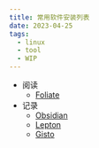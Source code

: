 ```yaml
---
title: 常用软件安装列表
date: 2023-04-25
tags:
  - linux
  - tool
  - WIP
---
```


- 阅读
	- [Foliate](https://johnfactotum.github.io/foliate/)
- 记录
	- [Obsidian](https://obsidian.md/)
	- [Lepton](https://hackjutsu.com/Lepton/)
	- [Gisto](https://web.gistoapp.com/#/)